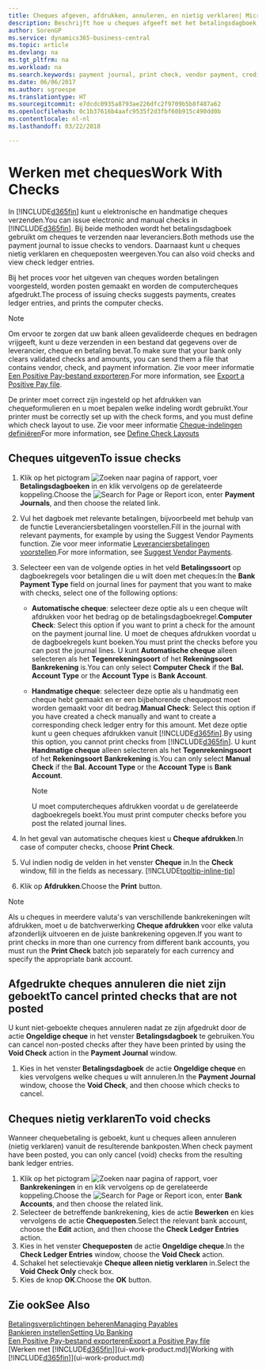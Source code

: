 ```yaml
---
title: Cheques afgeven, afdrukken, annuleren, en nietig verklaren| Microsoft Docs
description: Beschrijft hoe u cheques afgeeft met het betalingsdagboek, cheques afdrukt, en chequeposten nietig verklaart of weergeeft in Business Central.
author: SorenGP
ms.service: dynamics365-business-central
ms.topic: article
ms.devlang: na
ms.tgt_pltfrm: na
ms.workload: na
ms.search.keywords: payment journal, print check, vendor payment, creditor, debt, balance due, AP
ms.date: 06/06/2017
ms.author: sgroespe
ms.translationtype: HT
ms.sourcegitcommit: e7dcdc0935a8793ae226dfc2f9709b5b8f487a62
ms.openlocfilehash: 0c1b37616b4aafc9535f2d3fbf60b915c490dd0b
ms.contentlocale: nl-nl
ms.lasthandoff: 03/22/2018

---
```

# <a name="work-with-checks"></a><span data-ttu-id="edd55-103">Werken met cheques</span><span class="sxs-lookup"><span data-stu-id="edd55-103">Work With Checks</span></span>
<span data-ttu-id="edd55-104">In [!INCLUDE[d365fin](includes/d365fin_md.md)] kunt u elektronische en handmatige cheques verzenden.</span><span class="sxs-lookup"><span data-stu-id="edd55-104">You can issue electronic and manual checks in [!INCLUDE[d365fin](includes/d365fin_md.md)].</span></span> <span data-ttu-id="edd55-105">Bij beide methoden wordt het betalingsdagboek gebruikt om cheques te verzenden naar leveranciers.</span><span class="sxs-lookup"><span data-stu-id="edd55-105">Both methods use the payment journal to issue checks to vendors.</span></span> <span data-ttu-id="edd55-106">Daarnaast kunt u cheques nietig verklaren en chequeposten weergeven.</span><span class="sxs-lookup"><span data-stu-id="edd55-106">You can also void checks and view check ledger entries.</span></span>

<span data-ttu-id="edd55-107">Bij het proces voor het uitgeven van cheques worden betalingen voorgesteld, worden posten gemaakt en worden de computercheques afgedrukt.</span><span class="sxs-lookup"><span data-stu-id="edd55-107">The process of issuing checks suggests payments, creates ledger entries, and prints the computer checks.</span></span>

> [!NOTE]  
>   <span data-ttu-id="edd55-108">Om ervoor te zorgen dat uw bank alleen gevalideerde cheques en bedragen vrijgeeft, kunt u deze verzenden in een bestand dat gegevens over de leverancier, cheque en betaling bevat.</span><span class="sxs-lookup"><span data-stu-id="edd55-108">To make sure that your bank only clears validated checks and amounts, you can send them a file that contains vendor, check, and payment information.</span></span> <span data-ttu-id="edd55-109">Zie voor meer informatie [Een Positive Pay-bestand exporteren](finance-how-positive-pay.md).</span><span class="sxs-lookup"><span data-stu-id="edd55-109">For more information, see [Export a Positive Pay file](finance-how-positive-pay.md).</span></span>

<span data-ttu-id="edd55-110">De printer moet correct zijn ingesteld op het afdrukken van chequeformulieren en u moet bepalen welke indeling wordt gebruikt.</span><span class="sxs-lookup"><span data-stu-id="edd55-110">Your printer must be correctly set up with the check forms, and you must define which check layout to use.</span></span> <span data-ttu-id="edd55-111">Zie voor meer informatie [Cheque-indelingen definiëren](finance-how-define-check-layouts.md)</span><span class="sxs-lookup"><span data-stu-id="edd55-111">For more information, see [Define Check Layouts](finance-how-define-check-layouts.md)</span></span>

## <a name="to-issue-checks"></a><span data-ttu-id="edd55-112">Cheques uitgeven</span><span class="sxs-lookup"><span data-stu-id="edd55-112">To issue checks</span></span>
1. <span data-ttu-id="edd55-113">Klik op het pictogram ![Zoeken naar pagina of rapport](media/ui-search/search_small.png "pictogram Zoeken naar pagina of rapport"), voer **Betalingsdagboeken** in en klik vervolgens op de gerelateerde koppeling.</span><span class="sxs-lookup"><span data-stu-id="edd55-113">Choose the ![Search for Page or Report](media/ui-search/search_small.png "Search for Page or Report icon") icon, enter **Payment Journals**, and then choose the related link.</span></span>
2. <span data-ttu-id="edd55-114">Vul het dagboek met relevante betalingen, bijvoorbeeld met behulp van de functie Leveranciersbetalingen voorstellen.</span><span class="sxs-lookup"><span data-stu-id="edd55-114">Fill in the journal with relevant payments, for example by using the Suggest Vendor Payments function.</span></span> <span data-ttu-id="edd55-115">Zie voor meer informatie [Leveranciersbetalingen voorstellen](payables-how-suggest-vendor-payments.md).</span><span class="sxs-lookup"><span data-stu-id="edd55-115">For more information, see [Suggest Vendor Payments](payables-how-suggest-vendor-payments.md).</span></span>
3. <span data-ttu-id="edd55-116">Selecteer een van de volgende opties in het veld **Betalingssoort** op dagboekregels voor betalingen die u wilt doen met cheques:</span><span class="sxs-lookup"><span data-stu-id="edd55-116">In the **Bank Payment Type** field on journal lines for payment that you want to make with checks, select one of the following options:</span></span>

   * <span data-ttu-id="edd55-117">**Automatische cheque**: selecteer deze optie als u een cheque wilt afdrukken voor het bedrag op de betalingsdagboekregel.</span><span class="sxs-lookup"><span data-stu-id="edd55-117">**Computer Check**: Select this option if you want to print a check for the amount on the payment journal line.</span></span> <span data-ttu-id="edd55-118">U moet de cheques afdrukken voordat u de dagboekregels kunt boeken.</span><span class="sxs-lookup"><span data-stu-id="edd55-118">You must print the checks before you can post the journal lines.</span></span> <span data-ttu-id="edd55-119">U kunt **Automatische cheque** alleen selecteren als het **Tegenrekeningsoort** of het **Rekeningsoort** **Bankrekening** is.</span><span class="sxs-lookup"><span data-stu-id="edd55-119">You can only select **Computer Check** if the **Bal. Account Type** or the **Account Type** is **Bank Account**.</span></span>
   * <span data-ttu-id="edd55-120">**Handmatige cheque**: selecteer deze optie als u handmatig een cheque hebt gemaakt en er een bijbehorende chequepost moet worden gemaakt voor dit bedrag.</span><span class="sxs-lookup"><span data-stu-id="edd55-120">**Manual Check**: Select this option if you have created a check manually and want to create a corresponding check ledger entry for this amount.</span></span> <span data-ttu-id="edd55-121">Met deze optie kunt u geen cheques afdrukken vanuit [!INCLUDE[d365fin](includes/d365fin_md.md)].</span><span class="sxs-lookup"><span data-stu-id="edd55-121">By using this option, you cannot print checks from [!INCLUDE[d365fin](includes/d365fin_md.md)].</span></span> <span data-ttu-id="edd55-122">U kunt **Handmatige cheque** alleen selecteren als het **Tegenrekeningsoort** of het **Rekeningsoort** **Bankrekening** is.</span><span class="sxs-lookup"><span data-stu-id="edd55-122">You can only select **Manual Check** if the **Bal. Account Type** or the **Account Type** is **Bank Account**.</span></span>

     > [!NOTE]  
     >   <span data-ttu-id="edd55-123">U moet computercheques afdrukken voordat u de gerelateerde dagboekregels boekt.</span><span class="sxs-lookup"><span data-stu-id="edd55-123">You must print computer checks before you post the related journal lines.</span></span>
4. <span data-ttu-id="edd55-124">In het geval van automatische cheques kiest u **Cheque afdrukken**.</span><span class="sxs-lookup"><span data-stu-id="edd55-124">In case of computer checks, choose **Print Check**.</span></span>
5. <span data-ttu-id="edd55-125">Vul indien nodig de velden in het venster **Cheque** in.</span><span class="sxs-lookup"><span data-stu-id="edd55-125">In the **Check** window, fill in the fields as necessary.</span></span> [!INCLUDE[tooltip-inline-tip](includes/tooltip-inline-tip_md.md)]
6. <span data-ttu-id="edd55-126">Klik op **Afdrukken**.</span><span class="sxs-lookup"><span data-stu-id="edd55-126">Choose the **Print** button.</span></span>

> [!NOTE]  
>   <span data-ttu-id="edd55-127">Als u cheques in meerdere valuta's van verschillende bankrekeningen wilt afdrukken, moet u de batchverwerking **Cheque afdrukken** voor elke valuta afzonderlijk uitvoeren en de juiste bankrekening opgeven.</span><span class="sxs-lookup"><span data-stu-id="edd55-127">If you want to print checks in more than one currency from different bank accounts, you must run the **Print Check** batch job separately for each currency and specify the appropriate bank account.</span></span>

## <a name="to-cancel-printed-checks-that-are-not-posted"></a><span data-ttu-id="edd55-128">Afgedrukte cheques annuleren die niet zijn geboekt</span><span class="sxs-lookup"><span data-stu-id="edd55-128">To cancel printed checks that are not posted</span></span>
<span data-ttu-id="edd55-129">U kunt niet-geboekte cheques annuleren nadat ze zijn afgedrukt door de actie **Ongeldige cheque** in het venster **Betalingsdagboek** te gebruiken.</span><span class="sxs-lookup"><span data-stu-id="edd55-129">You can cancel non-posted checks after they have been printed by using the **Void Check** action in the **Payment Journal** window.</span></span>

1. <span data-ttu-id="edd55-130">Kies in het venster **Betalingsdagboek** de actie **Ongeldige cheque** en kies vervolgens welke cheques u wilt annuleren.</span><span class="sxs-lookup"><span data-stu-id="edd55-130">In the **Payment Journal** window, choose the **Void Check**, and then choose which checks to cancel.</span></span>

## <a name="to-void-checks"></a><span data-ttu-id="edd55-131">Cheques nietig verklaren</span><span class="sxs-lookup"><span data-stu-id="edd55-131">To void checks</span></span>
<span data-ttu-id="edd55-132">Wanneer chequebetaling is geboekt, kunt u cheques alleen annuleren (nietig verklaren) vanuit de resulterende bankposten.</span><span class="sxs-lookup"><span data-stu-id="edd55-132">When check payment have been posted, you can only cancel (void) checks from the resulting bank ledger entries.</span></span>

1. <span data-ttu-id="edd55-133">Klik op het pictogram ![Zoeken naar pagina of rapport](media/ui-search/search_small.png "pictogram Zoeken naar pagina of rapport"), voer **Bankrekeningen** in en klik vervolgens op de gerelateerde koppeling.</span><span class="sxs-lookup"><span data-stu-id="edd55-133">Choose the ![Search for Page or Report](media/ui-search/search_small.png "Search for Page or Report icon") icon, enter **Bank Accounts**, and then choose the related link.</span></span>
2. <span data-ttu-id="edd55-134">Selecteer de betreffende bankrekening, kies de actie **Bewerken** en kies vervolgens de actie **Chequeposten**.</span><span class="sxs-lookup"><span data-stu-id="edd55-134">Select the relevant bank account, choose the **Edit** action, and then choose the **Check Ledger Entries** action.</span></span>
3. <span data-ttu-id="edd55-135">Kies in het venster **Chequeposten** de actie **Ongeldige cheque**.</span><span class="sxs-lookup"><span data-stu-id="edd55-135">In the **Check Ledger Entries** window, choose the **Void Check** action.</span></span>
4. <span data-ttu-id="edd55-136">Schakel het selectievakje **Cheque alleen nietig verklaren** in.</span><span class="sxs-lookup"><span data-stu-id="edd55-136">Select the **Void Check Only** check box.</span></span>
5. <span data-ttu-id="edd55-137">Kies de knop **OK**.</span><span class="sxs-lookup"><span data-stu-id="edd55-137">Choose the **OK** button.</span></span>

## <a name="see-also"></a><span data-ttu-id="edd55-138">Zie ook</span><span class="sxs-lookup"><span data-stu-id="edd55-138">See Also</span></span>
[<span data-ttu-id="edd55-139">Betalingsverplichtingen beheren</span><span class="sxs-lookup"><span data-stu-id="edd55-139">Managing Payables</span></span>](payables-manage-payables.md)  
[<span data-ttu-id="edd55-140">Bankieren instellen</span><span class="sxs-lookup"><span data-stu-id="edd55-140">Setting Up Banking</span></span>](bank-setup-banking.md)  
[<span data-ttu-id="edd55-141">Een Positive Pay-bestand exporteren</span><span class="sxs-lookup"><span data-stu-id="edd55-141">Export a Positive Pay file</span></span>](finance-how-positive-pay.md)  
<span data-ttu-id="edd55-142">[Werken met [!INCLUDE[d365fin](includes/d365fin_md.md)]](ui-work-product.md)</span><span class="sxs-lookup"><span data-stu-id="edd55-142">[Working with [!INCLUDE[d365fin](includes/d365fin_md.md)]](ui-work-product.md)</span></span>  

